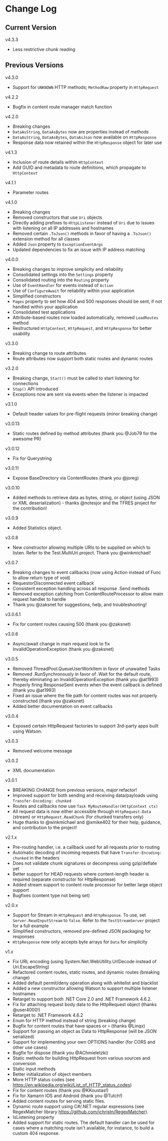 # Change Log

## Current Version

v4.3.3

- Less restrictive chunk reading

## Previous Versions

v4.3.0

- Support for ```UNKNOWN``` HTTP methods; ```MethodRaw``` property in ```HttpRequest```

v4.2.2

- Bugfix in content route manager match function


v4.2.0

- Breaking changes
- ```DataAsString```, ```DataAsBytes``` now are properties instead of methods
- ```DataAsString```, ```DataAsBytes```, ```DataAsJson``` now available on ```HttpResponse```
- Response data now retained within the ```HttpResponse``` object for later use

v4.1.3

- Inclusion of route details within ```HttpContext```
- Add GUID and metadata to route definitions, which propagate to ```HttpContext```

v4.1.1

- Parameter routes

v4.1.0

- Breaking changes
- Removed constructors that use ```Uri``` objects
- Directly adding prefixes to ```HttpListener``` instead of ```Uri``` due to issues with listening on all IP addresses and hostnames
- Removed certain ```.ToJson()``` methods in favor of having a ```.ToJson()``` extension method for all classes
- Added ```Json``` property to ```ExceptionEventArgs```
- Updated dependencies to fix an issue with IP address matching

v4.0.0

- Breaking changes to improve simplicity and reliability
- Consolidated settings into the ```Settings``` property
- Consolidated routing into the ```Routing``` property
- Use of ```EventHandler``` for events instead of ```Action```
- Use of ```ConfigureAwait``` for reliability within your application
- Simplified constructors
- ```Pages``` property to set how 404 and 500 responses should be sent, if not handled within your application
- Consolidated test applications
- Attribute-based routes now loaded automatically, removed ```LoadRoutes``` method
- Restructured ```HttpContext```, ```HttpRequest```, and ```HttpResponse``` for better usability

v3.3.0

- Breaking change to route attributes
- Route attributes now support both static routes and dynamic routes

v3.2.0

- Breaking change, ```Start()``` must be called to start listening for connections
- ```Stop()``` API introduced
- Exceptions now are sent via events when the listener is impacted

v3.1.0

- Default header values for pre-flight requests (minor breaking change)

v3.0.13

- Static routes defined by method attributes (thank you @Job79 for the awesome PR)

v3.0.12

- Fix for Querystring

v3.0.11

- Expose BaseDirectory via ContentRoutes (thank you @joreg)

v3.0.10

- Added methods to retrieve data as bytes, string, or object (using JSON or XML deserialization) - thanks @notesjor and the TFRES project for the contribution!

v3.0.9

- Added Statistics object.

v3.0.8

- New constructor allowing multiple URIs to be supplied on which to listen.  Refer to the Test.MultiUri project.  Thank you @winkmichael!

v3.0.7

- Breaking changes to event callbacks (now using Action instead of Func to allow return type of void)
- RequestorDisconnected event callback
- Consistent exception handling across all response .Send methods
- Removed exception catching from ContentRouteProcessor to allow main request handler to handle
- Thank you @zaksnet for suggestions, help, and troubleshooting!

v3.0.6.1

- Fix for content routes causing 500 (thank you @zaksnet)

v3.0.6

- Async/await change in main request look to fix InvalidOperationException (thank you @zaksnet)

v3.0.5

- Removed ThreadPool.QueueUserWorkItem in favor of unawaited Tasks
- Removed .RunSynchronously in favor of .Wait for the default route, thereby eliminating an InvalidOperationException (thank you @at1993)
- Properly firing ResponseSent events when the event callback is defined (thank you @at1993)
- Fixed an issue where the file path for content routes was not properly constructed (thank you @zaksnet)
- Added better documentation on event callbacks

v3.0.4

- Exposed certain HttpRequest factories to support 3rd-party apps built using Watson.

v3.0.3

- Removed welcome message

v3.0.2

- XML documentation

v3.0.1

- BREAKING CHANGE from previous versions, major refactor!
- Improved support for both sending and receiving data/payloads using ```Transfer-Encoding: chunked```
- Routes and callbacks now use ```Task MyRouteHandler(HttpContext ctx)```
- All request data is now either accessible through ```HttpRequest.Data``` (stream) or ```HttpRequest.ReadChunk``` (for chunked transfers only)
- Huge thanks to @winkmichael and @xmike402 for their help, guidance, and contribution to the project!
 
v2.1.x 

- Pre-routing handler, i.e. a callback used for all requests prior to routing
- Automatic decoding of incoming requests that have ```Transfer-Encoding: chunked``` in the headers
- Does not validate chunk signatures or decompress using gzip/deflate yet
- Better support for HEAD requests where content-length header is required (separate constructor for HttpResponse)
- Added stream support to content route processor for better large object support
- Bugfixes (content type not being set)

v2.0.x

- Support for Stream in ```HttpRequest``` and ```HttpResponse```.  To use, set ```Server.ReadInputStream``` to ```false```.  Refer to the ```TestStreamServer``` project for a full example
- Simplified constructors, removed pre-defined JSON packaging for responses
- ```HttpResponse``` now only accepts byte arrays for ```Data``` for simplicity

v1.x

- Fix URL encoding (using System.Net.WebUtility.UrlDecode instead of Uri.EscapeString)
- Refactored content routes, static routes, and dynamic routes (breaking change)
- Added default permit/deny operation along with whitelist and blacklist
- Added a new constructor allowing Watson to support multiple listener hostnames
- Retarget to support both .NET Core 2.0 and .NET Framework 4.6.2.
- Fix for attaching request body data to the HttpRequest object (thanks @user4000!)
- Retarget to .NET Framework 4.6.2
- Enum for HTTP method instead of string (breaking change)
- Bugfix for content routes that have spaces or ```+``` (thanks @Linqx)
- Support for passing an object as Data to HttpResponse (will be JSON serialized)
- Support for implementing your own OPTIONS handler (for CORS and other use cases)
- Bugfix for dispose (thank you @AChmieletzki)
- Static methods for building HttpRequest from various sources and conversion
- Static input methods
- Better initialization of object members
- More HTTP status codes (see https://en.wikipedia.org/wiki/List_of_HTTP_status_codes)
- Fix for content routes (thank you @KKoustas!)
- Fix for Xamarin IOS and Android (thank you @Tutch!)
- Added content routes for serving static files.
- Dynamic route support using C#/.NET regular expressions (see RegexMatcher library https://github.com/jchristn/RegexMatcher).
- IsListening property
- Added support for static routes.  The default handler can be used for cases where a matching route isn't available, for instance, to build a custom 404 response.

